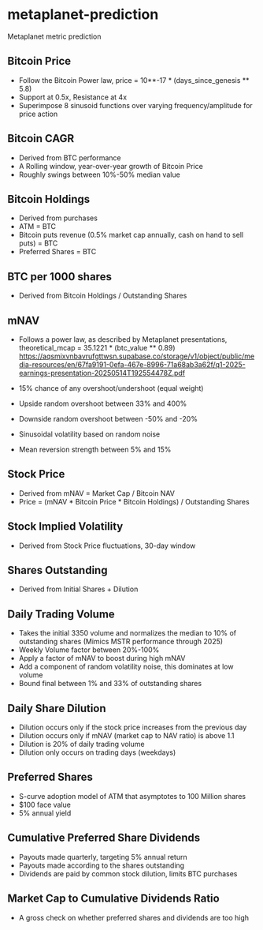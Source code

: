 # metaplanet-prediction
Metaplanet metric prediction

## Bitcoin Price

- Follow the Bitcoin Power law, price = 10**-17 * (days_since_genesis ** 5.8)
- Support at 0.5x, Resistance at 4x
- Superimpose 8 sinusoid functions over varying frequency/amplitude for price action

## Bitcoin CAGR

- Derived from BTC performance
- A Rolling window, year-over-year growth of Bitcoin Price
- Roughly swings between 10%-50% median value

## Bitcoin Holdings

- Derived from purchases
- ATM = BTC
- Bitcoin puts revenue (0.5% market cap annually, cash on hand to sell puts) = BTC
- Preferred Shares = BTC

## BTC per 1000 shares

- Derived from Bitcoin Holdings / Outstanding Shares

## mNAV

- Follows a power law, as described by Metaplanet presentations, theoretical_mcap = 35.1221 * (btc_value ** 0.89)
https://aqsmixvnbavrufgttwsn.supabase.co/storage/v1/object/public/media-resources/en/67fa9191-0efa-467e-8996-71a68ab3a62f/q1-2025-earnings-presentation-20250514T192554478Z.pdf

- 15% chance of any overshoot/undershoot (equal weight)
- Upside random overshoot between 33% and 400%
- Downside random overshoot between -50% and -20%
- Sinusoidal volatility based on random noise
- Mean reversion strength between 5% and 15%

## Stock Price

- Derived from mNAV = Market Cap / Bitcoin NAV
- Price = (mNAV * Bitcoin Price * Bitcoin Holdings) / Outstanding Shares

## Stock Implied Volatility

- Derived from Stock Price fluctuations, 30-day window

## Shares Outstanding 

- Derived from Initial Shares + Dilution

## Daily Trading Volume

- Takes the initial 3350 volume and normalizes the median to 10% of outstanding shares (Mimics MSTR performance through 2025)
- Weekly Volume factor between 20%-100%
- Apply a factor of mNAV to boost during high mNAV
- Add a component of random volatility noise, this dominates at low volume
- Bound final between 1% and 33% of outstanding shares

## Daily Share Dilution

- Dilution occurs only if the stock price increases from the previous day
- Dilution occurs only if mNAV (market cap to NAV ratio) is above 1.1
- Dilution is 20% of daily trading volume
- Dilution only occurs on trading days (weekdays)

## Preferred Shares

- S-curve adoption model of ATM that asymptotes to 100 Million shares
- $100 face value
- 5% annual yield

## Cumulative Preferred Share Dividends

- Payouts made quarterly, targeting 5% annual return
- Payouts made according to the shares outstanding
- Dividends are paid by common stock dilution, limits BTC purchases

## Market Cap to Cumulative Dividends Ratio

- A gross check on whether preferred shares and dividends are too high